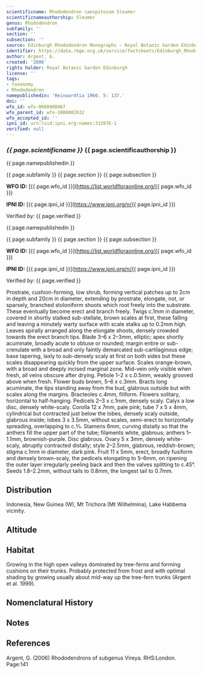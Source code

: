 ```yaml
---
scientificname: Rhododendron caespitosum Sleumer
scientificnameauthorship: Sleumer
genus: Rhododendron
subfamily: ''
section: ''
subsection: ''
source: Edinburgh Rhododendron Monographs – Royal Botanic Garden Edinburgh
identifier: https://data.rbge.org.uk/service/factsheets/Edinburgh_Rhododendron_Monographs.xhtml
author: Argent, G.
created: '2006'
rights holder: Royal Botanic Garden Edinburgh
license: ''
tags:
- taxonomy
- Rhododendron
namepublishedin: 'Reinwardtia 1960. 5: 137.'
doi: ''
wfo_id: wfo-0000400467
wfo_parent_id: wfo-1000002632
wfo_accepted_id: ''
ipni_id: urn:lsid:ipni.org:names:332076-1
verified: null
---
```

### _{{ page.scientificname }}_ {{ page.scientificauthorship }}
 {{ page.namepublishedin }}

{{ page.subfamily }} {{ page.section }} {{ page.subsection }}

**WFO ID:** [{{ page.wfo_id }}](https://list.worldfloraonline.org/{{ page.wfo_id }})

**IPNI ID:** [{{ page.ipni_id }}](https://www.ipni.org/n/{{ page.ipni_id }})

Verified by: {{ page.verified }}

 {{ page.namepublishedin }}

{{ page.subfamily }} {{ page.section }} {{ page.subsection }}

**WFO ID:** [{{ page.wfo_id }}](https://list.worldfloraonline.org/{{ page.wfo_id }})

**IPNI ID:** [{{ page.ipni_id }}](https://www.ipni.org/n/{{ page.ipni_id }})

Verified by: {{ page.verified }}



Prostrate, cushion-forming, low shrub, forming vertical patches up to 2cm in depth and 20cm in diameter, extending by prostrate, elongate, not, or sparsely, branched stoloniform shoots which root freely into the substrate. These eventually become erect and branch freely. Twigs c.1mm in diameter, covered in shortly stalked sub-stellate, brown scales at first, these falling and leaving a minutely warty surface with scale stalks up to 0.2mm high. Leaves spirally arranged along the elongate shoots, densely crowded towards the erect branch tips. Blade 3–6 x 2–3mm, elliptic; apex shortly acuminate, broadly acute to obtuse or rounded; margin entire or sub-crenulate with a broad and only faintly demarcated sub-cartilaginous edge; base tapering, laxly to sub-densely scaly at first on both sides but these scales disappearing quickly from the upper surface. Scales orange-brown, with a broad and deeply incised marginal zone. Mid-vein only visible when fresh, all veins obscure after drying. Petiole 1–2 x c.0.5mm, weakly grooved above when fresh. Flower buds brown, 5–6 x c.3mm. Bracts long acuminate, the tips standing away from the bud, glabrous outside but with scales along the margins. Bracteoles c.4mm, filiform. Flowers solitary, horizontal to half-hanging. Pedicels 2–3 x c.1mm, densely scaly. Calyx a low disc, densely white-scaly. Corolla 12 x 7mm, pale pink; tube 7 x 5 x 4mm, cylindrical but contracted just below the lobes, densely scaly outside, glabrous inside; lobes 3 x 3.5mm, without scales, semi-erect to horizontally spreading, overlapping to c.2⁄3. Stamens 6mm, curving distally so that the anthers fill the upper part of the tube; filaments white, glabrous; anthers 1–1.1mm, brownish-purple. Disc glabrous. Ovary 5 x 3mm, densely white-scaly, abruptly contracted distally; style 2–2.5mm, glabrous, reddish-brown; stigma c.1mm in diameter, dark pink. Fruit 11 x 5mm, erect, broadly fusiform and densely brown-scaly, the pedicels elongating to 5–6mm, on ripening the outer layer irregularly peeling back and then the valves splitting to c.45°. Seeds 1.8–2.2mm, without tails to 0.8mm, the longest tail to 0.7mm.

## Distribution
Indonesia, New Guinea (W), Mt Trichora (Mt Wilhelmina), Lake Habbema vicinity.

## Altitude


## Habitat
Growing in the high open valleys dominated by tree-ferns and forming cushions on their trunks. Probably protected from frost and with optimal shading by growing usually about mid-way up the tree-fern trunks (Argent et al. 1999).

## Nomenclatural History

                       
## Notes


## References

Argent, G. (2006) Rhododendrons of subgenus Vireya. RHS:London. Page:141

